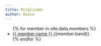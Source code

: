 ```yaml
---
title: Mitglieder
author: Rince
---
```


<ul>
{% for member in site.data.members %}
  <li>
    <a href="https://github.com/{{ member.github }}">
      {{ member.name }}
    </a> {{member.band}}
  </li>
{% endfor %}
</ul>